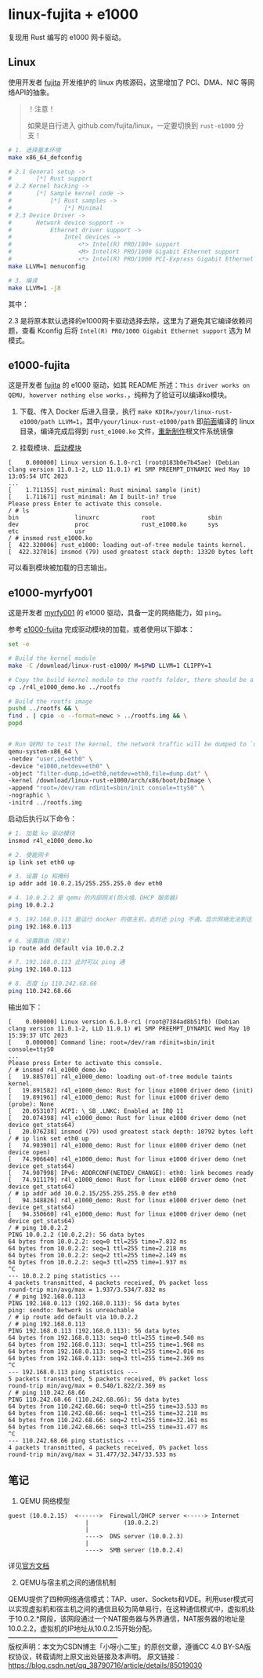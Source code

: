# linux-fujita + e1000

复现用 Rust 编写的 e1000 网卡驱动。

## Linux
使用开发者 [fujita](https://github.com/fujita/linux/tree/rust-e1000) 开发维护的 linux 内核源码，这里增加了 PCI、DMA、NIC 等网络API的抽象。

> ！注意！
>
> 如果是自行进入 github.com/fujita/linux，一定要切换到 `rust-e1000` 分支！

```bash
# 1. 选择基本环境 
make x86_64_defconfig

# 2.1 General setup ->
#       [*] Rust support
# 2.2 Kernel hacking ->
#       [*] Sample kernel code ->
#           [*] Rust samples ->
#               [*] Minimal
# 2.3 Device Driver ->
#       Network device support ->
#           Ethernet driver support ->
#               Intel devices ->
#                   <*> Intel(R) PRO/100+ support
#                   <M> Intel(R) PRO/1000 Gigabit Ethernet support
#                   <*> Intel(R) PRO/1000 PCI-Express Gigabit Ethernet support
make LLVM=1 menuconfig

# 3. 编译
make LLVM=1 -j8
```
其中：

2.3 是将原本默认选择的e1000网卡驱动选择去除，这里为了避免其它编译依赖问题，查看 Kconfig 后将 `Intel(R) PRO/1000 Gigabit Ethernet support` 选为 M 模式。

## e1000-fujita
这是开发者 [fujita](https://github.com/fujita/rust-e1000) 的 e1000 驱动，如其 README 所述：`This driver works on QEMU, howerver nothing else works.`，纯粹为了验证可以编译ko模块。

1. 下载、传入 Docker 后进入目录，执行 `make KDIR=/your/linux-rust-e1000/path LLVM=1`，其中`/your/linux-rust-e1000/path` 即[前面](#linux)编译的 linux 目录，编译完成后得到 `rust_e1000.ko` 文件，[重新制作](./rust_01.md#根文件系统制作)根文件系统镜像

2. 挂载模块、[启动模块](./rust_01.md#启动内核)
```
[    0.000000] Linux version 6.1.0-rc1 (root@183b0e7b45ae) (Debian clang version 11.0.1-2, LLD 11.0.1) #1 SMP PREEMPT_DYNAMIC Wed May 10 13:05:54 UTC 2023
...
[    1.711355] rust_minimal: Rust minimal sample (init)
[    1.711671] rust_minimal: Am I built-in? true
Please press Enter to activate this console. 
/ # ls
bin                linuxrc            root               sbin
dev                proc               rust_e1000.ko      sys
etc                usr
/ # insmod rust_e1000.ko 
[  422.320006] rust_e1000: loading out-of-tree module taints kernel.
[  422.327016] insmod (79) used greatest stack depth: 13320 bytes left
```

可以看到模块被加载的日志输出。

## e1000-myrfy001
这是开发者 [myrfy001](https://github.com/myrfy001/r4l-e1000) 的 e1000 驱动，具备一定的网络能力，如 `ping`。

参考 [e1000-fujita](#e1000-fujita) 完成驱动模块的加载，或者使用以下脚本：
```bash
set -e

# Build the kernel module
make -C /download/linux-rust-e1000/ M=$PWD LLVM=1 CLIPPY=1

# Copy the build kernel module to the rootfs folder, there should be a usable busybox at `rootfs` folder
cp ./r4l_e1000_demo.ko ../rootfs

# Build the rootfs image
pushd ../rootfs && \
find . | cpio -o --format=newc > ../rootfs.img && \
popd


# Run QEMU to test the kernel, the network traffic will be dumped to `dump.dat` and you can use wireshark to explore the result.
qemu-system-x86_64 \
-netdev "user,id=eth0" \
-device "e1000,netdev=eth0" \
-object "filter-dump,id=eth0,netdev=eth0,file=dump.dat" \
-kernel /download/linux-rust-e1000/arch/x86/boot/bzImage \
-append "root=/dev/ram rdinit=sbin/init console=ttyS0" \
-nographic \
-initrd ../rootfs.img
```

启动后执行以下命令：
```bash
# 1. 加载 ko 驱动模块
insmod r4l_e1000_demo.ko

# 2. 使能网卡
ip link set eth0 up

# 3. 设置 ip 和掩码
ip addr add 10.0.2.15/255.255.255.0 dev eth0

# 4. 10.0.2.2 是 qemu 的内部网关(防火墙、DHCP 服务器)
ping 10.0.2.2

# 5. 192.168.0.113 是运行 docker 的宿主机，此时还 ping 不通，显示网络无法到达
ping 192.168.0.113

# 6. 设置路由（网关）
ip route add default via 10.0.2.2

# 7. 192.168.0.113 此时可以 ping 通
ping 192.168.0.113

# 8. 百度 ip 110.242.68.66
ping 110.242.68.66
```

输出如下：
```
[    0.000000] Linux version 6.1.0-rc1 (root@7384ad8b51fb) (Debian clang version 11.0.1-2, LLD 11.0.1) #1 SMP PREEMPT_DYNAMIC Wed May 10 15:39:37 UTC 2023
[    0.000000] Command line: root=/dev/ram rdinit=sbin/init console=ttyS0
...
Please press Enter to activate this console.
/ # insmod r4l_e1000_demo.ko
[   19.885701] r4l_e1000_demo: loading out-of-tree module taints kernel.
[   19.891582] r4l_e1000_demo: Rust for linux e1000 driver demo (init)
[   19.891961] r4l_e1000_demo: Rust for linux e1000 driver demo (probe): None
[   20.053107] ACPI: \_SB_.LNKC: Enabled at IRQ 11
[   20.074398] r4l_e1000_demo: Rust for linux e1000 driver demo (net device get_stats64)
[   20.076238] insmod (79) used greatest stack depth: 10792 bytes left
/ # ip link set eth0 up
[   74.903901] r4l_e1000_demo: Rust for linux e1000 driver demo (net device open)
[   74.906640] r4l_e1000_demo: Rust for linux e1000 driver demo (net device get_stats64)
[   74.907998] IPv6: ADDRCONF(NETDEV_CHANGE): eth0: link becomes ready
[   74.911179] r4l_e1000_demo: Rust for linux e1000 driver demo (net device get_stats64)
/ # ip addr add 10.0.2.15/255.255.255.0 dev eth0
[   94.348826] r4l_e1000_demo: Rust for linux e1000 driver demo (net device get_stats64)
[   94.350660] r4l_e1000_demo: Rust for linux e1000 driver demo (net device get_stats64)
/ # ping 10.0.2.2
PING 10.0.2.2 (10.0.2.2): 56 data bytes
64 bytes from 10.0.2.2: seq=0 ttl=255 time=7.832 ms
64 bytes from 10.0.2.2: seq=1 ttl=255 time=2.218 ms
64 bytes from 10.0.2.2: seq=2 ttl=255 time=2.149 ms
64 bytes from 10.0.2.2: seq=3 ttl=255 time=1.937 ms
^C
--- 10.0.2.2 ping statistics ---
4 packets transmitted, 4 packets received, 0% packet loss
round-trip min/avg/max = 1.937/3.534/7.832 ms
/ # ping 192.168.0.113
PING 192.168.0.113 (192.168.0.113): 56 data bytes
ping: sendto: Network is unreachable
/ # ip route add default via 10.0.2.2
/ # ping 192.168.0.113
PING 192.168.0.113 (192.168.0.113): 56 data bytes
64 bytes from 192.168.0.113: seq=0 ttl=255 time=0.540 ms
64 bytes from 192.168.0.113: seq=1 ttl=255 time=1.968 ms
64 bytes from 192.168.0.113: seq=2 ttl=255 time=2.016 ms
64 bytes from 192.168.0.113: seq=3 ttl=255 time=2.369 ms
^C
--- 192.168.0.113 ping statistics ---
5 packets transmitted, 5 packets received, 0% packet loss
round-trip min/avg/max = 0.540/1.822/2.369 ms
/ # ping 110.242.68.66
PING 110.242.68.66 (110.242.68.66): 56 data bytes
64 bytes from 110.242.68.66: seq=0 ttl=255 time=33.533 ms
64 bytes from 110.242.68.66: seq=1 ttl=255 time=32.218 ms
64 bytes from 110.242.68.66: seq=2 ttl=255 time=32.161 ms
64 bytes from 110.242.68.66: seq=3 ttl=255 time=31.477 ms
^C
--- 110.242.68.66 ping statistics ---
4 packets transmitted, 4 packets received, 0% packet loss
round-trip min/avg/max = 31.477/32.347/33.533 ms
```


## 笔记
1. QEMU 网络模型
```
guest (10.0.2.15)  <------>  Firewall/DHCP server <-----> Internet
                      |          (10.0.2.2)
                      |
                      ---->  DNS server (10.0.2.3)
                      |
                      ---->  SMB server (10.0.2.4)
```
详见[官方文档](https://www.qemu.org/docs/master/system/devices/net.html)

2. QEMU与宿主机之间的通信机制

QEMU提供了四种网络通信模式：TAP、user、Sockets和VDE。利用user模式可以实现虚拟机和宿主机之间的通信且较为简单易行，在这种通信模式中，虚拟机处于10.0.2.*网段，该网段通过一个NAT服务器与外界通信，NAT服务器的地址是10.0.2.2，虚拟机的IP地址从10.0.2.15开始分配。<br>
———————————————— <br>
版权声明：本文为CSDN博主「小呀小二笙」的原创文章，遵循CC 4.0 BY-SA版权协议，转载请附上原文出处链接及本声明。
原文链接：<a>https://blog.csdn.net/qq_38790716/article/details/85019030</a>
